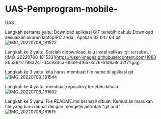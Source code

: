 # UAS-Pemprogram-mobile-
UAS 

Langkah pertama yaitu: 
Download aplikiasi GIT terlebih dahulu.Download sesuaikan ukuran laptop/PC anda , Apakah 32 bit / 64 bit
![IMG_20220708_181522](https://user-images.githubusercontent.com/108886539/177982920-1d7a339e-d25c-422a-9e49-afa8978e2609.jpg)


Langkah ke 2 yaitu:
Setelah didownload, lalu instal aplikasi git tersebut.
![IMG_20220708_181533](https://user-images.githubusercontent.com/1088
86539/177983241-d4c934ca-60a9-4f65-8c76-61d6a8cd2f71.jpg)


Langkah ke 3 yaitu: 
kita harus membuat file name di aplikasi git
![IMG_20220708_181544](https://user-images.githubusercontent.com/108886539/177984110-c067b4c9-9e41-4cc0-9c5f-f5c70f0a9f7d.jpg)

Langkah ke 4 yaitu: 
membuat repository terlebih dahulu.
![IMG_20220708_181602](https://user-images.githubusercontent.com/108886539/177984786-7b09bbbd-d4ad-4ad4-8ae8-442e025ca2f5.jpg)


Langkah ke 5 yaitu: 
File README.md berhasil dibuat, Kemudian masukan file yang baru dibuat dengan mengetik perintah "git add"
![IMG_20220708_181615](https://user-images.githubusercontent.com/108886539/177985081-7101f28e-dde1-4861-bc2a-a7dbec063936.jpg)
